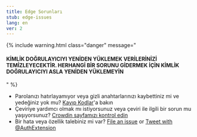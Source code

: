 ```yaml
---
title: Edge Sorunları
stub: edge-issues
lang: en
ver: 2
---
```


{% include warning.html class="danger" message="

#### KİMLİK DOĞRULAYICIYI YENİDEN YÜKLEMEK VERİLERİNİZİ TEMİZLEYECEKTİR. HERHANGİ BİR SORUNU GİDERMEK İÇİN KİMLİK DOĞRULAYICIYI ASLA YENİDEN YÜKLEMEYİN

" %}

- Parolanızı hatırlayamıyor veya gizli anahtarlarınızı kaybettiniz mi ve yedeğiniz yok mu? [Kayıp Kodlar](lost-codes)'a bakın
- Çeviriye yardımcı olmak mı istiyorsunuz veya çeviri ile ilgili bir sorun mu yaşıyorsunuz? [Crowdin sayfamızı kontrol edin](https://crowdin.com/project/authenticator-firefox)
- Bir hata veya özellik talebiniz mi var? [File an issue](https://github.com/Authenticator-Extension/Authenticator/issues/new/choose) or [Tweet with @AuthExtension](https://twitter.com/intent/tweet?text=@AuthExtension)